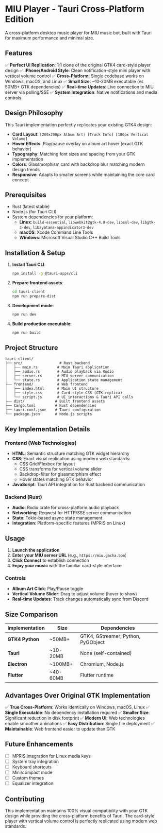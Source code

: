 # MIU Player - Tauri Cross-Platform Edition

A cross-platform desktop music player for MIU music bot, built with Tauri for maximum performance and minimal size.

## Features

✅ **Perfect UI Replication**: 1:1 clone of the original GTK4 card-style player design
✅ **iPhone/Android Style**: Clean notification-style mini player with vertical volume control
✅ **Cross-Platform**: Single codebase works on Windows, macOS, and Linux
✅ **Small Size**: ~10-20MB executable (vs 50MB+ GTK dependencies)
✅ **Real-time Updates**: Live connection to MIU server via polling/SSE
✅ **System Integration**: Native notifications and media controls

## Design Philosophy

This Tauri implementation perfectly replicates your existing GTK4 design:

- **Card Layout**: `[200x200px Album Art] [Track Info] [180px Vertical Volume]`
- **Hover Effects**: Play/pause overlay on album art hover (exact GTK behavior)
- **Typography**: Matching font sizes and spacing from your GTK implementation
- **Colors**: Glassmorphism card with backdrop blur matching modern design trends
- **Responsive**: Adapts to smaller screens while maintaining the core card concept

## Prerequisites

- Rust (latest stable)
- Node.js (for Tauri CLI)
- System dependencies for your platform:
  - **Linux**: `build-essential`, `libwebkit2gtk-4.0-dev`, `libssl-dev`, `libgtk-3-dev`, `libayatana-appindicator3-dev`
  - **macOS**: Xcode Command Line Tools
  - **Windows**: Microsoft Visual Studio C++ Build Tools

## Installation & Setup

1. **Install Tauri CLI**:
   ```bash
   npm install -g @tauri-apps/cli
   ```

2. **Prepare frontend assets**:
   ```bash
   cd tauri-client
   npm run prepare-dist
   ```

3. **Development mode**:
   ```bash
   npm run dev
   ```

4. **Build production executable**:
   ```bash
   npm run build
   ```

## Project Structure

```
tauri-client/
├── src/                 # Rust backend
│   ├── main.rs         # Main Tauri application
│   ├── audio.rs        # Audio playback via Rodio
│   ├── server.rs       # MIU server communication
│   └── state.rs        # Application state management
├── frontend/           # Web frontend
│   ├── index.html      # Main UI structure
│   ├── style.css       # Card-style CSS (GTK replica)
│   └── script.js       # UI interactions & Tauri API calls
├── dist/              # Built frontend assets
├── Cargo.toml         # Rust dependencies
├── tauri.conf.json    # Tauri configuration
└── package.json       # Node.js scripts
```

## Key Implementation Details

### Frontend (Web Technologies)
- **HTML**: Semantic structure matching GTK widget hierarchy
- **CSS**: Exact visual replication using modern web standards:
  - CSS Grid/Flexbox for layout
  - CSS transforms for vertical volume slider
  - Backdrop-filter for glassmorphism effect
  - Hover states matching GTK behavior
- **JavaScript**: Tauri API integration for Rust backend communication

### Backend (Rust)
- **Audio**: Rodio crate for cross-platform audio playback
- **Networking**: Reqwest for HTTP/SSE server communication
- **State**: Tokio-based async state management
- **Integration**: Platform-specific features (MPRIS on Linux)

## Usage

1. **Launch the application**
2. **Enter your MIU server URL** (e.g., `https://miu.gacha.boo`)
3. **Click Connect** to establish connection
4. **Enjoy your music** with the familiar card-style interface

### Controls
- **Album Art Click**: Play/Pause toggle
- **Vertical Volume Slider**: Drag to adjust volume (hover to show)
- **Real-time Updates**: Track changes automatically sync from Discord

## Size Comparison

| Implementation | Size | Dependencies |
|----------------|------|--------------|
| **GTK4 Python** | ~50MB+ | GTK4, GStreamer, Python, PyGObject |
| **Tauri** | ~10-20MB | None (self-contained) |
| **Electron** | ~100MB+ | Chromium, Node.js |
| **Flutter** | ~40-60MB | Flutter runtime |

## Advantages Over Original GTK Implementation

✅ **True Cross-Platform**: Works identically on Windows, macOS, Linux
✅ **Single Executable**: No dependency installation required
✅ **Smaller Size**: Significant reduction in disk footprint
✅ **Modern UI**: Web technologies enable smoother animations
✅ **Easy Distribution**: Single file deployment
✅ **Maintainable**: Web frontend easier to update than GTK

## Future Enhancements

- [ ] MPRIS integration for Linux media keys
- [ ] System tray integration
- [ ] Keyboard shortcuts
- [ ] Mini/compact mode
- [ ] Custom themes
- [ ] Equalizer integration

## Contributing

This implementation maintains 100% visual compatibility with your GTK design while providing the cross-platform benefits of Tauri. The card-style player with vertical volume control is perfectly replicated using modern web standards.